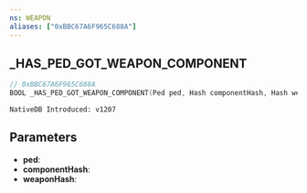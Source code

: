 ```yaml
---
ns: WEAPON
aliases: ["0xBBC67A6F965C688A"]
---
```

## _HAS_PED_GOT_WEAPON_COMPONENT

```c
// 0xBBC67A6F965C688A
BOOL _HAS_PED_GOT_WEAPON_COMPONENT(Ped ped, Hash componentHash, Hash weaponHash);
```

```
NativeDB Introduced: v1207
```

## Parameters
* **ped**:
* **componentHash**:
* **weaponHash**:
